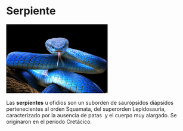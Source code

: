 # Serpiente

![alt text](<descarga (1).jpeg>)

Las **serpientes** u ofidios son un suborden de saurópsidos diápsidos pertenecientes al orden Squamata, del superorden Lepidosauria, caracterizado por la ausencia de patas ​ y el cuerpo muy alargado. 
Se originaron en el período Cretácico.